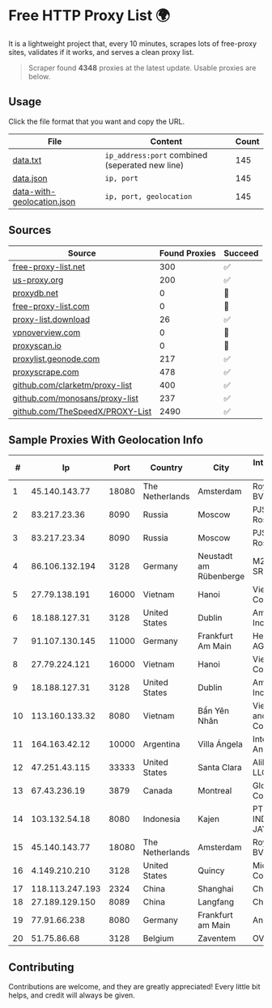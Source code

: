 
# Free HTTP Proxy List 🌍

It is a lightweight project that, every 10 minutes, scrapes lots of free-proxy sites, validates if it works, and serves a clean proxy list.


> Scraper found **4348** proxies at the latest update. Usable proxies are below.

## Usage

Click the file format that you want and copy the URL.


|File|Content|Count|
|----|-------|-----|
|[data.txt](https://raw.githubusercontent.com/themiralay/Proxy-List-World/master/data.txt)|`ip_address:port` combined (seperated new line)|145|
|[data.json](https://raw.githubusercontent.com/themiralay/Proxy-List-World/master/data.json)|`ip, port`|145|
|[data-with-geolocation.json](https://raw.githubusercontent.com/themiralay/Proxy-List-World/master/data-with-geolocation.json)|`ip, port, geolocation`|145|

## Sources

|Source|Found Proxies|Succeed|
|------|-------------|-------|
|[free-proxy-list.net](https://free-proxy-list.net)|300|✅|
|[us-proxy.org](https://www.us-proxy.org)|200|✅|
|[proxydb.net](http://proxydb.net)|0|🚫|
|[free-proxy-list.com](https://free-proxy-list.com/?page=&port=&type%5B%5D=http&type%5B%5D=https&up_time=0&search=Search)|0|🚫|
|[proxy-list.download](https://www.proxy-list.download/HTTP)|26|✅|
|[vpnoverview.com](https://vpnoverview.com/privacy/anonymous-browsing/free-proxy-servers)|0|🚫|
|[proxyscan.io](https://www.proxyscan.io)|0|🚫|
|[proxylist.geonode.com](https://proxylist.geonode.com/api/proxy-list?limit=300&page=1&sort_by=lastChecked&sort_type=desc&protocols=http,https)|217|✅|
|[proxyscrape.com](https://api.proxyscrape.com/v2/?request=displayproxies&protocol=http&timeout=10000&country=all&ssl=all&anonymity=all)|478|✅|
|[github.com/clarketm/proxy-list](https://raw.githubusercontent.com/clarketm/proxy-list/master/proxy-list-raw.txt)|400|✅|
|[github.com/monosans/proxy-list](https://raw.githubusercontent.com/monosans/proxy-list/main/proxies/http.txt)|237|✅|
|[github.com/TheSpeedX/PROXY-List](https://raw.githubusercontent.com/TheSpeedX/PROXY-List/master/http.txt)|2490|✅|


## Sample Proxies With Geolocation Info

|#|Ip|Port|Country|City|Internet Service Provider|
|-|--|----|-------|----|-------------------------|
|1|45.140.143.77|18080|The Netherlands|Amsterdam|RoyaleHosting BV|
|2|83.217.23.36|8090|Russia|Moscow|PJSC Rostelecom|
|3|83.217.23.34|8090|Russia|Moscow|PJSC Rostelecom|
|4|86.106.132.194|3128|Germany|Neustadt am Rübenberge|M247 Europe SRL|
|5|27.79.138.191|16000|Vietnam|Hanoi|Viettel Corporation|
|6|18.188.127.31|3128|United States|Dublin|Amazon.com, Inc.|
|7|91.107.130.145|11000|Germany|Frankfurt Am Main|Hetzner Online AG|
|8|27.79.224.121|16000|Vietnam|Hanoi|Viettel Corporation|
|9|18.188.127.31|3128|United States|Dublin|Amazon.com, Inc.|
|10|113.160.133.32|8080|Vietnam|Bẩn Yên Nhân|VietNam Post and Telecom Corporation|
|11|164.163.42.12|10000|Argentina|Villa Ángela|Interret Villa Angela SRL|
|12|47.251.43.115|33333|United States|Santa Clara|Alibaba Cloud LLC|
|13|67.43.236.19|3879|Canada|Montreal|GloboTech Communications|
|14|103.132.54.18|8080|Indonesia|Kajen|PT. ADEAKSA INDO JAYATAMA|
|15|45.140.143.77|18080|The Netherlands|Amsterdam|RoyaleHosting BV|
|16|4.149.210.210|3128|United States|Quincy|Microsoft Corporation|
|17|118.113.247.193|2324|China|Shanghai|Chinanet|
|18|27.189.129.150|8089|China|Langfang|Chinanet|
|19|77.91.66.238|8080|Germany|Frankfurt am Main|Andrii Hrosh|
|20|51.75.86.68|3128|Belgium|Zaventem|OVH SAS|



## Contributing

Contributions are welcome, and they are greatly appreciated! Every
little bit helps, and credit will always be given.

